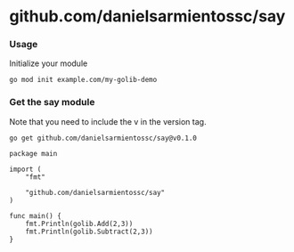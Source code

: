 # github.com/danielsarmientossc/say
### Usage
Initialize your module

```go mod init example.com/my-golib-demo```

### Get the say module
Note that you need to include the v in the version tag.

```go get github.com/danielsarmientossc/say@v0.1.0```


```
package main

import (
    "fmt"

    "github.com/danielsarmientossc/say"
)

func main() {
    fmt.Println(golib.Add(2,3))
    fmt.Println(golib.Subtract(2,3))
}
```
